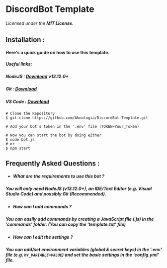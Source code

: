 # DiscordBot Template 
###### Licensed under the **MIT License**.

Installation :
--------------
#### Here's a quick guide on how to use this template.
##### __Useful links:__
##### NodeJS : [Download](https://nodejs.org/en/download/) v13.12.0+
##### Git : [Download](https://git-scm.com/downloads)
##### VS Code : [Download](https://code.visualstudio.com/Download)
```
# Clone the Repository
$ git clone https://github.com/Aknologia/DiscordBot-Template.git

# Add your bot's token in the '.env' file (TOKEN=Your_Token)

# Now you can start the bot by doing either
$ node bot.js
# or
$ npm start
```

Frequently Asked Questions :
---------------------
- ##### **What are the requirements to use this bot ?**
##### You will only need **NodeJS** (v13.12.0+), an **IDE/Text Editor** (e.g. Visual Studio Code) and possibly **Git** (Recommended).
- ##### **How can I add commands ?**
##### You can easily add commands by creating a JavaScript file (.js) in the 'commands' folder. (You can copy the 'template.txt' file)
- ##### **How can I edit the settings ?**
##### You can add/set environment variables (global & secret keys) in the '.env' file (e.g. `MY_VARIABLE=VALUE`) and set the basic settings in the 'config.yml' file.

